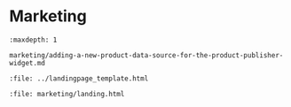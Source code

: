 # Marketing

```{toctree}
:maxdepth: 1

marketing/adding-a-new-product-data-source-for-the-product-publisher-widget.md
```

```{raw} html
:file: ../landingpage_template.html
```

```{raw} html
:file: marketing/landing.html
```
